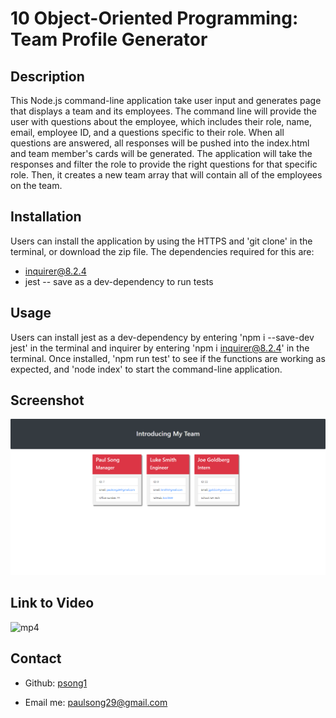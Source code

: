 # 10 Object-Oriented Programming: Team Profile Generator

## Description

This Node.js command-line application take user input and generates page that displays a team and its employees. The command line will provide the user with questions about the employee, which includes their role, name, email, employee ID, and a questions specific to their role.
When all questions are answered, all responses will be pushed into the index.html and team member's cards will be generated. The application will take the responses and filter the role to provide the right questions for that specific role. Then, it creates a new team array that will contain all of the employees on the team.

## Installation

Users can install the application by using the HTTPS and 'git clone' in the terminal, or download the zip file. 
The dependencies required for this are:

* inquirer@8.2.4
* jest -- save as a dev-dependency to run tests

## Usage

Users can install jest as a dev-dependency by entering 'npm i --save-dev jest' in the terminal and inquirer by entering 'npm i inquirer@8.2.4' in the terminal. Once installed, 'npm run test' to see if the functions are working as expected, and 'node index' to start the command-line application.

## Screenshot 

![img](./Assets/Screenshot%202023-03-09%20185606.png)

## Link to Video

![mp4](https://watch.screencastify.com/v/qNYgjn07vpCMNLQkMmlY)

## Contact

* Github: [psong1](https://github.com/psong1) 

* Email me: paulsong29@gmail.com


